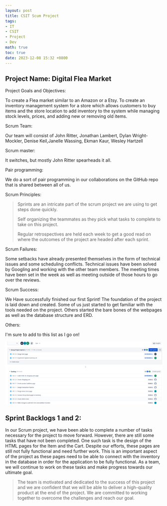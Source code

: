 ```yaml
---
layout: post
title: CSIT Scum Project
tags: 
- IT
- CSIT
- Project
- Dev
math: true
toc: true
date: 2023-12-08 15:32 +0800
---
```

## Project Name: Digital Flea Market

Project Goals and Objectives: 

To create a Flea market similar to an Amazon or a Etsy. To create an inventory management system for a store which allows customers to buy items and the store location to add inventory to the system while managing stock levels, prices, and adding new or removing old items.

Scrum Team: 

Our team will consist of John Ritter, Jonathan Lambert, Dylan Wright-Mockler, Denise Keil,Janelle Wassing, Ekman Kaur, Wesley Hartzell

Scrum master:

It switches, but mostly John Ritter spearheads it all.

Pair programming: 

We do a sort of pair programming in our collaborations on the GitHub repo that is shared between all of us. 

Scrum Principles: 

>Sprints are an intricate part of the scrum project we are using to get steps done quickly. 
>
>Self organizing the teammates as they pick what tasks to complete to take on this project. 
>
> Regular retrospectives are held each week to get a good read on where the outcomes of the project are headed after each sprint.

Scrum Failures:

Some setbacks have already presented themselves in the form of technical issues and some scheduling conflicts. Technical issues have been solved by Googling and working with the other team members. The meeting times have been set in the week as well as meeting outside of those hours to go over the reviews.

Scrum Success:

We Have successfully finished our first Sprint! The foundation of the project is laid down and created. Some of us just started to get familiar with the tools needed on the project. Others started the bare bones of the webpages as well as the database structure and ERD.

Others:

I'm sure to add to this list as I go on!


![Image](/assets/scrum.png)





## Sprint Backlogs 1 and 2:

In our Scrum project, we have been able to complete a number of tasks necessary for the project to move forward. However, there are still some tasks that have not been completed. One such task is the design of the HTML pages for the Item and the Cart. Despite our efforts, these pages are still not fully functional and need further work. This is an important aspect of the project as these pages need to be able to connect with the inventory in the database in order for the application to be fully functional. As a team, we will continue to work on these tasks and make progress towards our ultimate goal.

>The team is motivated and dedicated to the success of this project and we are confident that we will be able to deliver a high-quality product at the end of the project. We are committed to working together to overcome the challenges and reach our goal.


